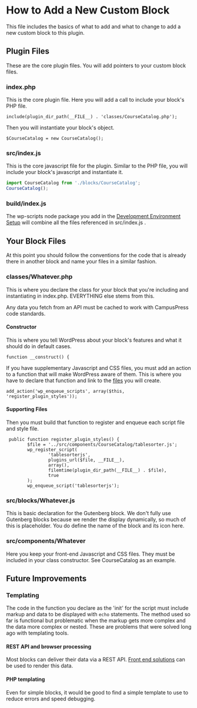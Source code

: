 # How to Add a New Custom Block
This file includes the basics of what to add and what to change to add a 
new custom block to this plugin.

## Plugin Files
These are the core plugin files. You will add pointers to your custom block files.
### index.php
This is the core plugin file. 
Here you will add a call to include your block's PHP file.
```phpregexp
include(plugin_dir_path(__FILE__) . 'classes/CourseCatalog.php');
```
Then you will instantiate your block's object.
```phpregexp
$CourseCatalog = new CourseCatalog();
```
### src/index.js
This is the core javascript file for the plugin. Similar to the PHP file, you will 
include your block's javascript and instantiate it.
```javascript
import CourseCatalog from './blocks/CourseCatalog';
CourseCatalog();
```
### build/index.js
The wp-scripts node package you add in the [Development Environment Setup](https://github.com/ucsc/ucsc-gutenberg-blocks#development-environment-setup) 
will combine all the files referenced in src/index.js .
## Your Block Files
At this point you should follow the conventions for the code that is already there in another block and name your files in a similar fashion.
### classes/Whatever.php
This is where you declare the class for your block that you're including and instantiating in index.php. EVERYTHING else stems from this.

Any data you fetch from an API must be cached to work with CampusPress code standards.
#### Constructor
This is where you tell WordPress about your block's features and what it should do in default cases.
```phpregexp
function __construct() {
```
If you have supplementary Javascript and CSS files, you must add an action to a function that will make WordPress aware of them.
This is where you have to declare that function and link to the [files](CustomBlock.md#srccomponentswhatever) you will create.

```phpregexp
add_action('wp_enqueue_scripts', array($this, 'register_plugin_styles'));
```
#### Supporting Files
Then you must build that function to register and enqueue each script file and style file.
```phpregexp
 public function register_plugin_styles() {
        $file = '../src/components/CourseCatalog/tablesorter.js';
        wp_register_script(
                'tablesorterjs',
                plugins_url($file, __FILE__),
                array(),
                filemtime(plugin_dir_path(__FILE__) . $file),
                true
        );
        wp_enqueue_script('tablesorterjs');
```
### src/blocks/Whatever.js
This is basic declaration for the Gutenberg block. We don't fully use Gutenberg blocks because we render the display dynamically, so much of this is placeholder. You do define the name of the block and its icon here.
### src/components/Whatever
Here you keep your front-end Javascript and CSS files. They must be included in your class constructor. See CourseCatalog as an example.

## Future Improvements
### Templating
The code in the function you declare as the 'init' for the script must include markup and data to be displayed with ```echo``` statements.
The method used so far is functional but problematic when the markup gets more complex and the 
data more complex or nested. These are problems that were solved long ago with templating tools.
#### REST API and browser processing
Most blocks can deliver their data via a REST API. [Front end solutions](https://awhitepixel.com/blog/create-and-fetch-custom-rest-endpoints-in-gutenberg-blocks/) can be used to render this data.
#### PHP templating
Even for simple blocks, it would be good to find a simple template to use to reduce errors and speed debugging.
